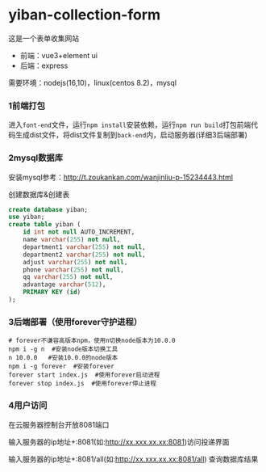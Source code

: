 # yiban-collection-form
这是一个表单收集网站
- 前端：vue3+element ui
- 后端：express

需要环境：nodejs(16,10)，linux(centos 8.2)，mysql

### 1前端打包
进入`font-end`文件，运行`npm install`安装依赖，运行`npm run build`打包前端代码生成dist文件，将dist文件复制到`back-end`内，启动服务器(详细3后端部署)

### 2mysql数据库
安装mysql参考：http://t.zoukankan.com/wanjinliu-p-15234443.html

创建数据库&创建表
```sql
create database yiban;
use yiban;
create table yiban (
    id int not null AUTO_INCREMENT,
    name varchar(255) not null,
    department1 varchar(255) not null,
    department2 varchar(255) not null,
    adjust varchar(255) not null,
    phone varchar(255) not null,
    qq varchar(255) not null,
    advantage varchar(512),
    PRIMARY KEY (id)
);
```

### 3后端部署（使用forever守护进程）
```shell
# forever不谦容高版本npm，使用n切换node版本为10.0.0
npm i -g n  #安装node版本切换工具
n 10.0.0   #安装10.0.0的node版本
npm i -g forever  #安装forever
forever start index.js  #使用forever启动进程
forever stop index.js  #使用forever停止进程
```
### 4用户访问
在云服务器控制台开放8081端口

输入服务器的ip地址+:8081(如:http://xx.xxx.xx.xx:8081)访问投递界面

输入服务器的ip地址+:8081/all(如:http://xx.xxx.xx.xx:8081/all) 查询数据库结果
